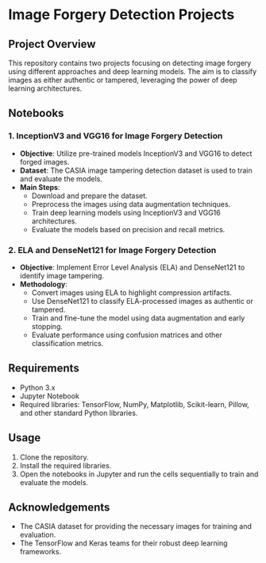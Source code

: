 # Image Forgery Detection Projects

## Project Overview

This repository contains two projects focusing on detecting image forgery using different approaches and deep learning models. The aim is to classify images as either authentic or tampered, leveraging the power of deep learning architectures.

## Notebooks

### 1. InceptionV3 and VGG16 for Image Forgery Detection

- **Objective**: Utilize pre-trained models InceptionV3 and VGG16 to detect forged images.
- **Dataset**: The CASIA image tampering detection dataset is used to train and evaluate the models.
- **Main Steps**:
  - Download and prepare the dataset.
  - Preprocess the images using data augmentation techniques.
  - Train deep learning models using InceptionV3 and VGG16 architectures.
  - Evaluate the models based on precision and recall metrics.

### 2. ELA and DenseNet121 for Image Forgery Detection

- **Objective**: Implement Error Level Analysis (ELA) and DenseNet121 to identify image tampering.
- **Methodology**:
  - Convert images using ELA to highlight compression artifacts.
  - Use DenseNet121 to classify ELA-processed images as authentic or tampered.
  - Train and fine-tune the model using data augmentation and early stopping.
  - Evaluate performance using confusion matrices and other classification metrics.

## Requirements

- Python 3.x
- Jupyter Notebook
- Required libraries: TensorFlow, NumPy, Matplotlib, Scikit-learn, Pillow, and other standard Python libraries.

## Usage

1. Clone the repository.
2. Install the required libraries.
3. Open the notebooks in Jupyter and run the cells sequentially to train and evaluate the models.

## Acknowledgements

- The CASIA dataset for providing the necessary images for training and evaluation.
- The TensorFlow and Keras teams for their robust deep learning frameworks.
